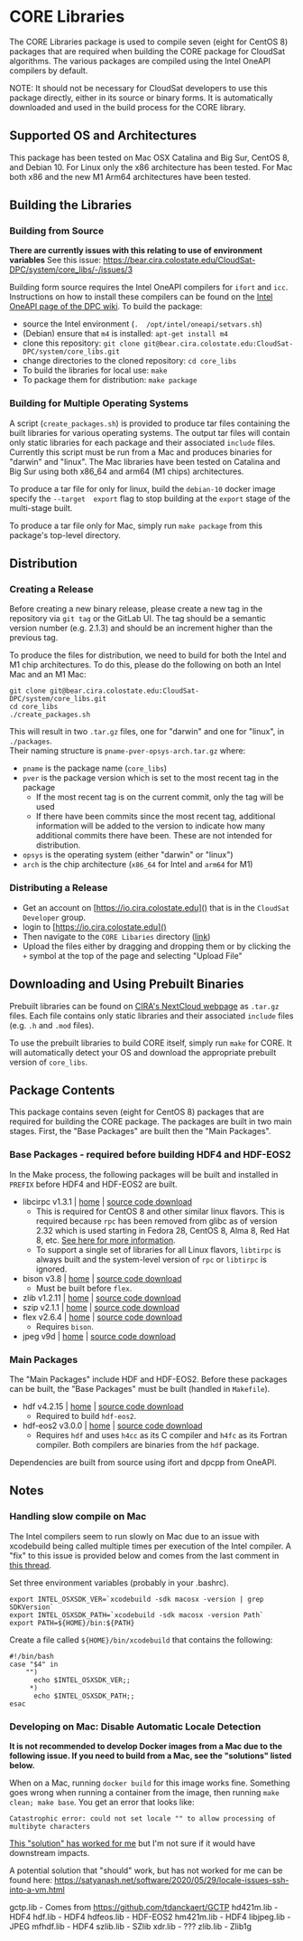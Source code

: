 # CORE Libraries
The CORE Libraries package is used to compile seven (eight for CentOS 8) packages that are required 
when building the CORE package for CloudSat algorithms. The various packages are compiled using the 
Intel OneAPI compilers by default.

NOTE: It should not be necessary for CloudSat developers to use this package directly, either in its 
source or binary forms. It is automatically downloaded and used in the build process for the CORE 
library.

## Supported OS and Architectures
This package has been tested on Mac OSX Catalina and Big Sur, CentOS 8, and Debian 10. For Linux 
only the x86 architecture has been tested. For Mac both x86 and the new M1 Arm64 architectures have 
been tested.

## Building the Libraries

### Building from Source
**There are currently issues with this relating to use of environment variables**
See this issue: https://bear.cira.colostate.edu/CloudSat-DPC/system/core_libs/-/issues/3

Building form source requires the Intel OneAPI compilers for `ifort` and `icc`. Instructions on how 
to install these compilers can be found on the [Intel OneAPI page of the DPC wiki][wiki-oneapi].  To 
build the package:
- source the Intel environment (`.  /opt/intel/oneapi/setvars.sh`)
- (Debian) ensure that `m4` is installed: `apt-get install m4`
- clone this repository: `git clone git@bear.cira.colostate.edu:CloudSat-DPC/system/core_libs.git`  
- change directories to the cloned repository: `cd core_libs`
- To build the libraries for local use: `make`
- To package them for distribution: `make package`

### Building for Multiple Operating Systems
A script (`create_packages.sh`) is provided to produce tar files containing the built libraries for 
various operating systems. The output tar files will contain only static libraries for each package 
and their associated `include` files.  Currently this script must be run from a Mac and produces 
binaries for "darwin" and "linux". The Mac libraries have been tested on Catalina and Big Sur using 
both x86_64 and arm64 (M1 chips) architectures.

To produce a tar file for only for linux, build the `debian-10` docker image specify the `--target 
export` flag to stop building at the `export` stage of the multi-stage built.

To produce a tar file only for Mac, simply run `make package` from this package's top-level 
directory.

## Distribution

### Creating a Release
Before creating a new binary release, please create a new tag in the repository via `git tag` or the 
GitLab UI.  The tag should be a semantic version number (e.g. 2.1.3) and should be an increment 
higher than the previous tag.

To produce the files for distribution, we need to build for both the Intel and M1 chip 
architectures. To do this, please do the following on both an Intel Mac and an M1 Mac:

```
git clone git@bear.cira.colostate.edu:CloudSat-DPC/system/core_libs.git
cd core_libs
./create_packages.sh
```

This will result in two `.tar.gz` files, one for "darwin" and one for "linux", in `./packages`.  
Their naming structure is `pname-pver-opsys-arch.tar.gz` where:
- `pname` is the package name (`core_libs`)
- `pver` is the package version which is set to the most recent tag in the package
  - If the most recent tag is on the current commit, only the tag will be used
  - If there have been commits since the most recent tag, additional information will be added to 
    the version to indicate how many additional commits there have been. These are not intended for 
    distribution.
- `opsys` is the operating system (either "darwin" or "linux")
- `arch` is the chip architecture (`x86_64` for Intel and `arm64` for M1)

### Distributing a Release
- Get an account on [https://io.cira.colostate.edu]() that is in the `CloudSat Developer` group.
- login to [https://io.cira.colostate.edu]()
- Then navigate to the `CORE Libaries` directory ([link](https://io.cira.colostate.edu/f/3447897))
- Upload the files either by dragging and dropping them or by clicking the `+` symbol at the top of 
  the page and selecting "Upload File"

## Downloading and Using Prebuilt Binaries

Prebuilt libraries can be found on [CIRA's NextCloud webpage][nextcloud-core-libs] as `.tar.gz` 
files. Each file contains only static libraries and their associated `include` files (e.g. `.h` and 
`.mod` files).

To use the prebuilt libraries to build CORE itself, simply run `make` for CORE. It will 
automatically detect your OS and download the appropriate prebuilt version of `core_libs`.

## Package Contents

This package contains seven (eight for CentOS 8) packages that are required for building the CORE 
package.  The packages are built in two main stages. First, the "Base Packages" are built then the 
"Main Packages".

### Base Packages - required before building HDF4 and HDF-EOS2
In the Make process, the following packages will be built and installed in `PREFIX` before HDF4 and 
HDF-EOS2 are built.

- libcirpc v1.3.1 | [home][hm-libtirpc] | [source code download][dl-libtirpc]
  - This is required for CentOS 8 and other similar linux flavors. This is required because `rpc` 
    has been removed from glibc as of version 2.32 which is used starting in Fedora 28, CentOS 8, 
    Alma 8, Red Hat 8, etc. [See here for more information][info-glibc-rpc-depr].
  - To support a single set of libraries for all Linux flavors, `libtirpc` is always built and the 
    system-level version of `rpc` or `libtirpc` is ignored.
- bison v3.8 | [home][hm-bison] | [source code download][dl-bison]
  - Must be built before `flex`.
- zlib v1.2.11 | [home][hm-zlib] | [source code download][dl-zlib]
- szip v2.1.1 | [home][hm-szip] | [source code download][dl-szip]
- flex v2.6.4 | [home][hm-flex] | [source code download][dl-flex]
  - Requires `bison`.
- jpeg v9d | [home][hm-jpeg] | [source code download][dl-jpeg]

### Main Packages
The "Main Packages" include HDF and HDF-EOS2. Before these packages can be built, the "Base 
Packages" must be built (handled in `Makefile`).

- hdf v4.2.15 | [home][hm-hdf] | [source code download][dl-hdf]
  - Required to build `hdf-eos2`.
- hdf-eos2 v3.0.0 | [home][hm-hdf-eos] | [source code download][dl-hdf-eos]
  - Requires `hdf` and uses `h4cc` as its C compiler and `h4fc` as its Fortran compiler. Both 
    compilers are binaries from the `hdf` package.

Dependencies are built from source using ifort and dpcpp from OneAPI.

## Notes
### Handling slow compile on Mac

The Intel compilers seem to run slowly on Mac due to an issue with xcodebuild being called multiple 
times per execution of the Intel compiler. A "fix" to this issue is provided below and comes from 
the last comment in [this thread][slow-intel-fix].

Set three environment variables (probably in your .bashrc).
```
export INTEL_OSXSDK_VER=`xcodebuild -sdk macosx -version | grep SDKVersion`
export INTEL_OSXSDK_PATH=`xcodebuild -sdk macosx -version Path`
export PATH=${HOME}/bin:${PATH}
```

Create a file called `${HOME}/bin/xcodebuild` that contains the following:
```
#!/bin/bash
case "$4" in
    "")
      echo $INTEL_OSXSDK_VER;;
     *)
      echo $INTEL_OSXSDK_PATH;;
esac
```

### Developing on Mac: Disable Automatic Locale Detection

**It is not recommended to develop Docker images from a Mac due to the following issue. If you need 
to build from a Mac, see the "solutions" listed below.**

When on a Mac, running `docker build` for this image works fine. Something goes wrong when running a 
container from the image, then running `make clean; make base`. You get an error that looks like:

```
Catastrophic error: could not set locale "" to allow processing of multibyte characters
```

[This "solution" has worked for me](https://www.cdslab.org/paramonte/notes/troubleshooting/catastrophic-error-could-not-set-locale/)
but I'm not sure if it would have downstream impacts.

A potential solution that "should" work, but has not worked for me can be found here:
https://satyanash.net/software/2020/05/29/locale-issues-ssh-into-a-vm.html

gctp.lib - Comes from https://github.com/tdanckaert/GCTP
hd421m.lib - HDF4
hdf.lib - HDF4
hdfeos.lib - HDF-EOS2
hm421m.lib - HDF4
libjpeg.lib - JPEG
mfhdf.lib - HDF4
szlib.lib - SZlib
xdr.lib - ???
zlib.lib - Zlib1g


<!-- Links -->
[hm-libtirpc]: https://git.linux-nfs.org/?p=steved/libtirpc.git
[dl-libtirpc]: https://sourceforge.net/projects/libtirpc/files/libtirpc/1.3.1/libtirpc-1.3.1.tar.bz2/download
[hm-bison]: https://www.gnu.org/software/bison/
[dl-bison]: http://ftp.gnu.org/gnu/bison/bison-3.8.tar.gz
[hm-zlib]: https://www.zlib.net/
[dl-zlib]: https://zlib.net/zlib-1.2.11.tar.gz
[hm-szip]: https://support.hdfgroup.org/doc_resource/SZIP/
[dl-szip]: https://support.hdfgroup.org/ftp/lib-external/szip/2.1.1/src/szip-2.1.1.tar.gz
[hm-flex]: https://github.com/westes/flex/
[dl-flex]: https://github.com/westes/flex/files/981163/flex-2.6.4.tar.gz
[hm-jpeg]: https://ijg.org/
[dl-jpeg]: https://ijg.org/files/jpegsrc.v9d.tar.gz

[hm-hdf]: http://portal.hdfgroup.org/display/HDF4/HDF4
[dl-hdf]: https://support.hdfgroup.org/ftp/HDF/releases/HDF4.2.15/src/hdf-4.2.15.tar.gz
[hm-hdf-eos]: http://hdfeos.org/
[dl-hdf-eos]: https://git.earthdata.nasa.gov/projects/DAS/repos/hdfeos/raw/hdf-eos2-3.0-src.tar.gz?at=3128a738021501c821549955f6c78348e5f33850

[info-glibc-rpc-depr]: https://sourceware.org/pipermail/libc-announce/2020/000029.html
[nextcloud-core-libs]: https://io.cira.colostate.edu/s/Tb5fraZDsAeeRX8
[wiki-oneapi]: https://bear.cira.colostate.edu/groups/CloudSat-DPC/-/wikis/Intel-OneAPI/1.-Installation
[slow-intel-fix]: https://community.intel.com/t5/Intel-oneAPI-HPC-Toolkit/slow-execution-of-ifort-icpc-on-MacOSX-catalina/m-p/1292633/highlight/true#M8487
